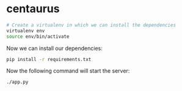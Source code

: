 # centaurus

```bash
# Create a virtualenv in which we can install the dependencies
virtualenv env
source env/bin/activate
```

Now we can install our dependencies:

```bash
pip install -r requirements.txt
```


Now the following command will start the server:

```bash
./app.py

```